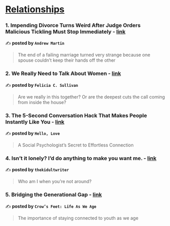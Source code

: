 
<h1><a href=https://medium.com/tag/relationships/recommended target="_blank" rel="noopener noreferrer">Relationships</a></h1>
<h3>1. Impending Divorce Turns Weird After Judge Orders Malicious Tickling Must Stop Immediately - <a href="https://medium.com/@historianandrew/impending-divorce-turns-weird-after-judge-orders-malicious-tickling-must-stop-immediately-92506097f47f" target="_blank" rel="noopener noreferrer">link</a></h3>

✍️ **posted by `Andrew Martin`**

<blockquote>The end of a failing marriage turned very strange because one spouse couldn’t keep their hands off the other</blockquote>

<h3>2. We Really Need to Talk About Women - <a href="https://medium.com/@felsull/we-really-need-to-talk-about-women-78e195640374" target="_blank" rel="noopener noreferrer">link</a></h3>

✍️ **posted by `Felicia C. Sullivan`**

<blockquote>Are we really in this together? Or are the deepest cuts the call coming from inside the house?</blockquote>

<h3>3. The 5-Second Conversation Hack That Makes People Instantly Like You - <a href="https://medium.com/hello-love/the-5-second-conversation-hack-that-makes-people-instantly-like-you-6591c9a06690" target="_blank" rel="noopener noreferrer">link</a></h3>

✍️ **posted by `Hello, Love`**

<blockquote>A Social Psychologist’s Secret to Effortless Connection</blockquote>

<h3>4. Isn’t it lonely? I’d do anything to make you want me. - <a href="https://medium.com/@thekidultwriter/isnt-it-lonely-i-d-do-anything-to-make-you-want-me-378f56ae615d" target="_blank" rel="noopener noreferrer">link</a></h3>

✍️ **posted by `thekidultwriter`**

<blockquote>Who am I when you’re not around?</blockquote>

<h3>5. Bridging the Generational Gap - <a href="https://medium.com/crows-feet/bridging-the-generational-gap-44e76302371f" target="_blank" rel="noopener noreferrer">link</a></h3>

✍️ **posted by `Crow’s Feet: Life As We Age`**

<blockquote>The importance of staying connected to youth as we age</blockquote>

